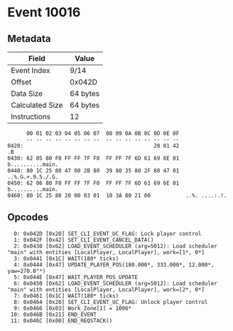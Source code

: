 # Event 10016

## Metadata

| Field           | Value    |
|-----------------|----------|
| Event Index     | 9/14     |
| Offset          | 0x042D   |
| Data Size       | 64 bytes |
| Calculated Size | 64 bytes |
| Instructions    | 12       |

```
      00 01 02 03 04 05 06 07  08 09 0A 0B 0C 0D 0E 0F
      -- -- -- -- -- -- -- --  -- -- -- -- -- -- -- --
0420:                                         20 01 42                .B
0430: 62 05 80 F0 FF FF 7F F0  FF FF 7F 6D 61 69 6E 01  b..........main.
0440: 80 1C 25 80 47 00 2B 80  39 80 35 80 2F 80 47 01  ..%.G.+.9.5./.G.
0450: 62 06 80 F0 FF FF 7F F0  FF FF 7F 6D 61 69 6E 01  b..........main.
0460: 80 1C 25 80 20 00 03 01  10 3A 80 21 00           ..%. ....:.!.   
```

## Opcodes

```
  0: 0x042D [0x20] SET_CLI_EVENT_UC_FLAG: Lock player control
  1: 0x042F [0x42] SET_CLI_EVENT_CANCEL_DATA()
  2: 0x0430 [0x62] LOAD_EVENT_SCHEDULER (arg=5012): Load scheduler "main" with entities [LocalPlayer, LocalPlayer], work=[1*, 0*]
  3: 0x0441 [0x1C] WAIT(180* ticks)
  4: 0x0444 [0x47] UPDATE_PLAYER_POS(180.000*, 333.000*, 12.000*, yaw=270.0°*)
  5: 0x044E [0x47] WAIT_PLAYER_POS_UPDATE
  6: 0x0450 [0x62] LOAD_EVENT_SCHEDULER (arg=5012): Load scheduler "main" with entities [LocalPlayer, LocalPlayer], work=[2*, 0*]
  7: 0x0461 [0x1C] WAIT(180* ticks)
  8: 0x0464 [0x20] SET_CLI_EVENT_UC_FLAG: Unlock player control
  9: 0x0466 [0x03] Work_Zone[1] = 1006*
 10: 0x046B [0x21] END_EVENT
 11: 0x046C [0x00] END_REQSTACK()
```
